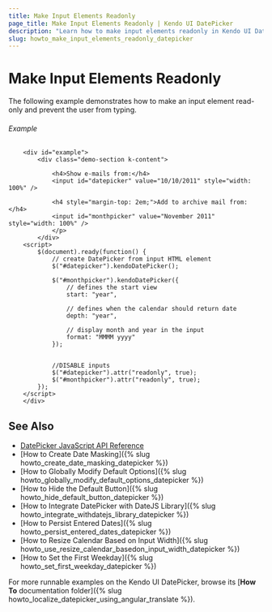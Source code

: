```yaml
---
title: Make Input Elements Readonly
page_title: Make Input Elements Readonly | Kendo UI DatePicker
description: "Learn how to make input elements readonly in Kendo UI DatePicker."
slug: howto_make_input_elements_readonly_datepicker
---
```


# Make Input Elements Readonly

The following example demonstrates how to make an input element read-only and prevent the user from typing.

###### Example

```dojo
    <div id="example">
        <div class="demo-section k-content">

            <h4>Show e-mails from:</h4>
            <input id="datepicker" value="10/10/2011" style="width: 100%" />

            <h4 style="margin-top: 2em;">Add to archive mail from:</h4>
            <input id="monthpicker" value="November 2011" style="width: 100%" />
            </p>
        </div>
    <script>
        $(document).ready(function() {
            // create DatePicker from input HTML element
            $("#datepicker").kendoDatePicker();

            $("#monthpicker").kendoDatePicker({
                // defines the start view
                start: "year",

                // defines when the calendar should return date
                depth: "year",

                // display month and year in the input
                format: "MMMM yyyy"
            });


            //DISABLE inputs
            $("#datepicker").attr("readonly", true);
            $("#monthpicker").attr("readonly", true);
        });
    </script>
    </div>

```

## See Also

* [DatePicker JavaScript API Reference](/api/javascript/ui/datepicker)
* [How to Create Date Masking]({% slug howto_create_date_masking_datepicker %})
* [How to Globally Modify Default Options]({% slug howto_globally_modify_default_options_datepicker %})
* [How to Hide the Default Button]({% slug howto_hide_default_button_datepicker %})
* [How to Integrate DatePicker with DateJS Library]({% slug howto_integrate_withdatejs_library_datepicker %})
* [How to Persist Entered Dates]({% slug howto_persist_entered_dates_datepicker %})
* [How to Resize Calendar Based on Input Width]({% slug howto_use_resize_calendar_basedon_input_width_datepicker %})
* [How to Set the First Weekday]({% slug howto_set_first_weekday_datepicker %})

For more runnable examples on the Kendo UI DatePicker, browse its [**How To** documentation folder]({% slug howto_localize_datepicker_using_angular_translate %}).
